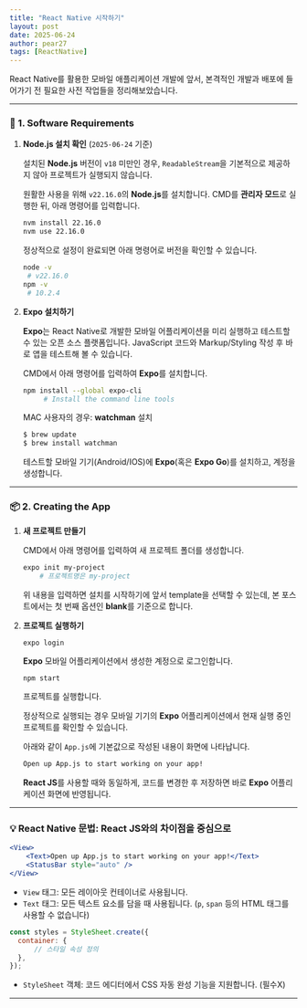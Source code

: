 ```yaml
---
title: "React Native 시작하기"
layout: post
date: 2025-06-24
author: pear27
tags: [ReactNative]
---
```


React Native를 활용한 모바일 애플리케이션 개발에 앞서,
본격적인 개발과 배포에 들어가기 전 필요한 사전 작업들을 정리해보았습니다.

---

### 🧰 1. Software Requirements

1. **Node.js 설치 확인** (`2025-06-24` 기준)
    
    설치된 **Node.js** 버전이 `v18` 미만인 경우, `ReadableStream`을 기본적으로 제공하지 않아 프로젝트가 실행되지 않습니다.

    원활한 사용을 위해 `v22.16.0`의 **Node.js**를 설치합니다. CMD를 **관리자 모드**로 실행한 뒤, 아래 명령어를 입력합니다.
    ```bash
    nvm install 22.16.0
    nvm use 22.16.0
    ```
    정상적으로 설정이 완료되면 아래 명령어로 버전을 확인할 수 있습니다.
    ```bash
    node -v
     # v22.16.0
    npm -v
     # 10.2.4
    ```

2. **Expo 설치하기**

    **Expo**는 React Native로 개발한 모바일 어플리케이션을 미리 실행하고 테스트할 수 있는 오픈 소스 플랫폼입니다. JavaScript 코드와 Markup/Styling 작성 후 바로 앱을 테스트해 볼 수 있습니다. 

    CMD에서 아래 명령어를 입력하여 **Expo**를 설치합니다. 
   ```bash
   npm install --global expo-cli         
        # Install the command line tools
    ```

    MAC 사용자의 경우: **watchman** 설치
    ```bash
    $ brew update
    $ brew install watchman
    ``` 

    테스트할 모바일 기기(Android/IOS)에 **Expo**(혹은 **Expo Go**)를 설치하고, 계정을 생성합니다. 

---

### 📦 2. Creating the App

1. **새 프로젝트 만들기**

    CMD에서 아래 명령어를 입력하여 새 프로젝트 폴더를 생성합니다. 

    ```bash 
    expo init my-project
        # 프로젝트명은 my-project
    ```
    위 내용을 입력하면 설치를 시작하기에 앞서 template을 선택할 수 있는데, 본 포스트에서는 첫 번째 옵션인 **blank**를 기준으로 합니다.

2. **프로젝트 실행하기**

    `expo login`

    **Expo** 모바일 어플리케이션에서 생성한 계정으로 로그인합니다. 

    `npm start` 
    
    프로젝트를 실행합니다.
    
    정상적으로 실행되는 경우 모바일 기기의 **Expo** 어플리케이션에서 현재 실행 중인 프로젝트를 확인할 수 있습니다. 

    아래와 같이 `App.js`에 기본값으로 작성된 내용이 화면에 나타납니다.

    ```bash
    Open up App.js to start working on your app!
    ```

    **React JS**를 사용할 때와 동일하게, 코드를 변경한 후 저장하면 바로 **Expo** 어플리케이션 화면에 반영됩니다.
---
### 💡 React Native 문법: React JS와의 차이점을 중심으로

  ```jsx
  <View>
      <Text>Open up App.js to start working on your app!</Text>
      <StatusBar style="auto" />
  </View>
  ```

  * `View` 태그: 모든 레이아웃 컨테이너로 사용됩니다.
  * `Text` 태그: 모든 텍스트 요소를 담을 때 사용됩니다. (`p`, `span` 등의 HTML 태그를 사용할 수 없습니다)

  ```js
  const styles = StyleSheet.create({
    container: {
        // 스타일 속성 정의
    },
  });
  ```
  * `StyleSheet` 객체: 코드 에디터에서 CSS 자동 완성 기능을 지원합니다. (필수X)
---